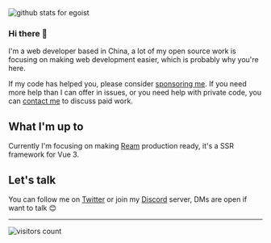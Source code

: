 <img  src="https://github-readme-stats.vercel.app/api?username=egoist&show_icons=true&icon_color=0366d6&bg_color=ffffff&hide_title=true" alt="github stats for egoist">


### Hi there 👋


I'm a web developer based in China, a lot of my open source work is focusing on making web development easier, which is probably why you're here.

If my code has helped you, please consider [sponsoring me](https://github.com/sponsors/egoist). If you need more help than I can offer in issues, or you need help with private code, you can [contact me](mailto:0x142857@gmail.com) to discuss paid work.



## What I'm up to

Currently I'm focusing on making [Ream](https://github.com/ream/ream) production ready, it's a SSR framework for Vue 3. 

## Let's talk

You can follow me on [Twitter](https://twitter.com/_egoistlily) or join my [Discord](https://chat.egoist.sh) server, DMs are open if want to talk 😊

---

<!-- https://github.com/Gerhut/Gerhut -->
<!-- pls deploy your own service using the repo above -->
![visitors count](https://visitors-by-url-pls-dont-use-this-in-your-repo.vercel.app/egoist-github-readme)
